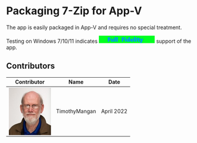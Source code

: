 # Packaging 7-Zip for App-V

The app is easily packaged in App-V and requires no special treatment.

Testing on Windows 7/10/11 indicates [<img src="/media/CatFullFidelity.png" alt="Full Fidelity" />](/media/CatFullFidelity.png) support of the app.


## Contributors

| Contributor | Name | Date |
|----|----|----|
| [<img src="/media/Contributors/TimMangan.jpg" align="left" Height="128" />](/media/Contributors/TimMangan.jpg) | TimothyMangan | April 2022 |

